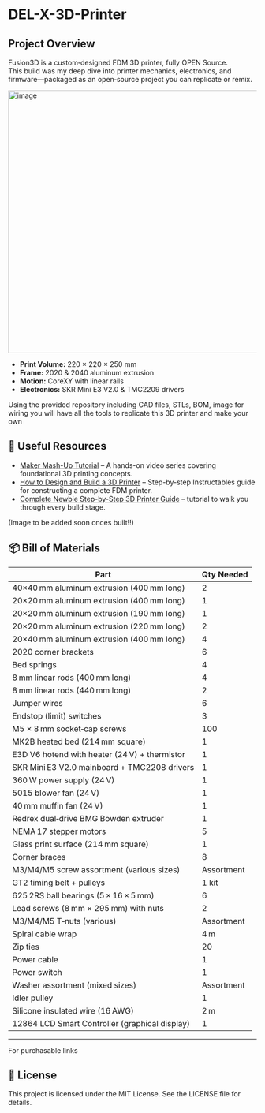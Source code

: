 # DEL-X-3D-Printer

## Project Overview

Fusion3D is a custom‑designed FDM 3D printer, fully OPEN Source.  
This build was my deep dive into printer mechanics, electronics, and firmware—packaged as an open‑source project you can replicate or remix.

<img width="533" alt="image" src="https://github.com/user-attachments/assets/cad6d5d0-6d77-48eb-ad47-8b2ca981828d" />

- **Print Volume:** 220 × 220 × 250 mm  
- **Frame:** 2020 & 2040 aluminum extrusion  
- **Motion:** CoreXY with linear rails  
- **Electronics:** SKR Mini E3 V2.0 & TMC2209 drivers  


Using the provided repository including CAD files, STLs, BOM, image for wiring you will have all the tools to replicate this 3D printer and make your own


## 🔗 Useful Resources

- [Maker Mash-Up Tutorial](https://www.youtube.com/watch?v=EX62plOF-So&list=PLyYZUiBHD1QjaYx7eCEW8zXvsgwEbAykY) – A hands-on video series covering foundational 3D printing concepts.
- [How to Design and Build a 3D Printer](https://www.instructables.com/How-to-Design-and-Build-a-3D-Printer/) – Step-by-step Instructables guide for constructing a complete FDM printer.
- [Complete Newbie Step-by-Step 3D Printer Guide](https://www.instructables.com/Complete-newbie-step-by-step-3D-printer-with-all-p/) – tutorial to walk you through every build stage.

(Image to be added soon onces built!!)
## 📦 Bill of Materials

| Part                                               | Qty Needed           |
|----------------------------------------------------|----------------------|
| 40×40 mm aluminum extrusion (400 mm long)           | 2                    |
| 20×20 mm aluminum extrusion (400 mm long)           | 1                    |
| 20×20 mm aluminum extrusion (190 mm long)           | 1                    |
| 20×20 mm aluminum extrusion (220 mm long)           | 2                    |
| 20×40 mm aluminum extrusion (400 mm long)           | 4                    |
| 2020 corner brackets                                | 6                    |
| Bed springs                                        | 4                    |
| 8 mm linear rods (400 mm long)                     | 4                    |
| 8 mm linear rods (440 mm long)                     | 2                    |
| Jumper wires                                       | 6                    |
| Endstop (limit) switches                           | 3                    |
| M5 × 8 mm socket‑cap screws                        | 100                  |
| MK2B heated bed (214 mm square)                    | 1                    |
| E3D V6 hotend with heater (24 V) + thermistor       | 1                    |
| SKR Mini E3 V2.0 mainboard + TMC2208 drivers        | 1                    |
| 360 W power supply (24 V)                          | 1                    |
| 5015 blower fan (24 V)                             | 1                    |
| 40 mm muffin fan (24 V)                            | 1                    |
| Redrex dual‑drive BMG Bowden extruder              | 1                    |
| NEMA 17 stepper motors                             | 5                    |
| Glass print surface (214 mm square)                | 1                    |
| Corner braces                                      | 8                    |
| M3/M4/M5 screw assortment (various sizes)           | Assortment           |
| GT2 timing belt + pulleys                           | 1 kit                |
| 625 2RS ball bearings (5 × 16 × 5 mm)               | 6                    |
| Lead screws (8 mm × 295 mm) with nuts               | 2                    |
| M3/M4/M5 T‑nuts (various)                          | Assortment           |
| Spiral cable wrap                                   | 4 m                 |
| Zip ties                                            | 20                   |
| Power cable                                         | 1                    |
| Power switch                                        | 1                    |
| Washer assortment (mixed sizes)                     | Assortment           |
| Idler pulley                                        | 1                    |
| Silicone insulated wire (16 AWG)                    | 2 m                 |
| 12864 LCD Smart Controller (graphical display)      | 1                    |

---

For purchasable links 


## 📄 License

This project is licensed under the MIT License. See the LICENSE file for details.
